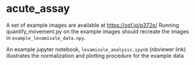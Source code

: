 # acute_assay


A set of example images are available at https://osf.io/p372e/
Running quantify_movement.py  on the example images should recreate the images in `example_levamisole_data.npy`.

An example jupyter notebook, `levamisole_analysis.ipynb` (nbviewer link) illustrates the normalization and plotting procedure for the example data
